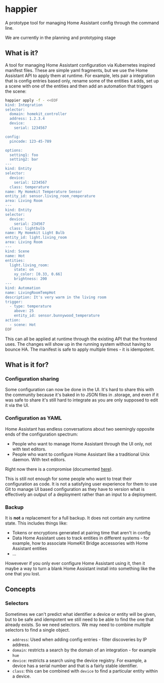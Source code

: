 # happier
A prototype tool for managing Home Assistant config through the command line.

We are currently in the planning and prototyping stage

## What is it?

A tool for managing Home Assistant configuration via Kubernetes inspired manifest files. These are simple yaml fragments, but we use the Home Assistant API to apply them at runtime. For example, lets pair a integration that is config entries based only, rename some of the entities it adds, set up a scene with one of the entities and then add an automation that triggers the scene:

```bash
happier apply -f - <<EOF
kind: Integration
selector:
  domain: homekit_controller
  address: 1.2.3.4
  device:
    serial: 1234567

config:
  pincode: 123-45-789

options:
  setting1: foo
  setting2: bar
---
kind: Entity
selector:
  device:
    serial: 1234567
  class: temperature
name: My Homekit Temperature Sensor
entity_id: sensor.living_room_remperature
area: Living Room
---
kind: Entity
selector:
  device:
    serial: 234567
  class: lightbulb
name: My Homekit Light Bulb
entity_id: light.living_room
area: Living Room
---
kind: Scene
name: Hot
entities:
  light.living_room:
    state: on
    xy_color: [0.33, 0.66]
    brightness: 200
---
kind: Automation
name: LivingRoomTempHot
description: It's very warm in the living room
trigger:
  - type: temperature
    above: 25
    entity_id: sensor.bunnywood_temperature
action:
  - scene: Hot
EOF
```

This can all be applied at runtime through the existing API that the frontend uses. The changes will show up in the running system without having to bounce HA. The manifest is safe to apply multiple times - it is idempotent.

## What is it for?

### Configuration sharing

Some configuration can now be done in the UI. It's hard to share this with the community because it's baked in to JSON files in .storage, and even if it was safe to share it's still hard to integrate as you are only supposed to edit it via the UI.

### Configuration as YAML

Home Assistant has endless conversations about two seemingly opposite ends of the configuration spectrum:

 * People who want to manage Home Assistant through the UI only, not with text editors.
 * People who want to configure Home Assistant like a traditional Unix daemon. With text editors.

Right now there is a compromise (documented [here](https://github.com/home-assistant/architecture/blob/master/adr/0010-integration-configuration.md)).

This is still not enough for some people who want to treat their configuration as code. It is not a satisfying user experience for them to use Git to manage UI based configuration as they have to version what is effectively an output of a deployment rather than an input to a deployment.

### Backup

It is **not** a replacement for a full backup. It does not contain any runtime state. This includes things like:

 * Tokens or encryptions generated at pairing time that aren't in config
 * Data Home Assistant uses to track entities in different systems - for example, how to associate HomeKit Bridge accessories with Home Assistant entities
  * ...

Howevever if you only ever configure Home Assistant using it, then it maybe a way to turn a blank Home Assistant install into something like the one that you lost.

## Concepts

### Selectors

Sometimes we can't predict what identifier a device or entity will be given, but to be safe and idempotent we still need to be able to find the one that already exists. So we need selectors. We may need to combine multiple selectors to find a single object.

 * `address`: Used when adding config entries - filter discoveries by IP address.
 * `domain`: restricts a search by the domain of an integration - for example `hue`
 * `device`: restricts a search using the device registry. For example, a device has a serial number and that is a fairly stable identifier.
 * `class`: this can be combined with `device` to find a particular entity within a device.
 
 
